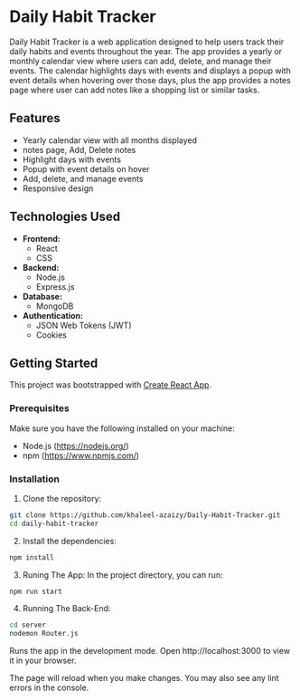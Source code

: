 # Daily Habit Tracker

Daily Habit Tracker is a web application designed to help users track their daily habits and events throughout the year. The app provides a yearly or monthly calendar view where users can add, delete, and manage their events. The calendar highlights days with events and displays a popup with event details when hovering over those days, plus the app provides a notes page where user can add notes like a shopping list 
or similar tasks.

## Features

- Yearly calendar view with all months displayed
- notes page, Add, Delete notes
- Highlight days with events
- Popup with event details on hover
- Add, delete, and manage events
- Responsive design

## Technologies Used

- **Frontend:**
  - React
  - CSS
- **Backend:**
  - Node.js
  - Express.js
- **Database:**
  - MongoDB
- **Authentication:**
  - JSON Web Tokens (JWT)
  - Cookies

## Getting Started

This project was bootstrapped with [Create React App](https://github.com/facebook/create-react-app).

### Prerequisites

Make sure you have the following installed on your machine:

- Node.js (https://nodejs.org/)
- npm (https://www.npmjs.com/)

### Installation

1. Clone the repository:

```bash
git clone https://github.com/khaleel-azaizy/Daily-Habit-Tracker.git
cd daily-habit-tracker
```
2. Install the dependencies:
```bash
npm install
```
3. Runing The App:
In the project directory, you can run:
```bash
npm run start
```
4. Running The Back-End:
```bash
cd server
nodemon Router.js
```
Runs the app in the development mode.
Open http://localhost:3000 to view it in your browser.

The page will reload when you make changes.
You may also see any lint errors in the console.